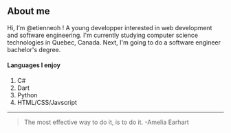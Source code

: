 ## About me
Hi, I’m @etienneoh ! A young developper interested in web development and software engineering. I'm currently studying computer science technologies in Quebec, Canada.
Next, I'm going to do a software engineer bachelor's degree.

#### Languages I enjoy
1. C#
2. Dart
3. Python
4. HTML/CSS/Javscript

---

> The most effective way to do it, is to do it. -Amelia Earhart
<!---
etienneoh/etienneoh is a ✨ special ✨ repository because its `README.md` (this file) appears on your GitHub profile.
You can click the Preview link to take a look at your changes.
--->
